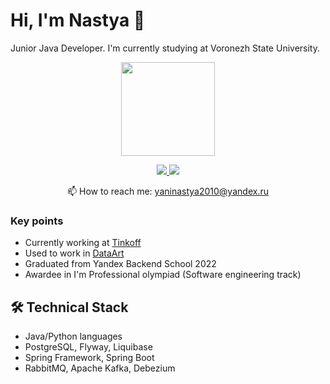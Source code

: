 # Hi, I'm Nastya 👋
Junior Java Developer. I'm currently studying at Voronezh State University.

<p align='center'>
   <a href="https://github.com/arcturs/github-readme-stats"><img height=150
                                                                  src="https://github-readme-stats.vercel.app/api/top-langs/?username=arcturs&layout=compact"/></a>
</p>

<p align='center'>
<a href="https://www.linkedin.com/in/%D0%B0%D0%BD%D0%B0%D1%81%D1%82%D0%B0%D1%81%D0%B8%D1%8F-%D1%81%D0%B0%D1%88%D0%B8%D0%BD%D0%B0-864680244/">
       <img src="https://img.shields.io/badge/linkedin-%230077B5.svg?&style=for-the-badge&logo=linkedin&logoColor=white"/>
   </a>
  <a href="https://t.me/andr0me">
       <img src="https://img.shields.io/badge/telegram-%230077B5.svg?&style=for-the-badge&logo=telegram&logoColor=white"/>
   </a>
<p align='center'>
   📫 How to reach me: <a href='mailto:yaninastya2010@yandex.ru'>yaninastya2010@yandex.ru</a>
</p>


### Key points
*   Currently working at [Tinkoff](https://www.linkedin.com/company/tinkoff/)
*   Used to work in [DataArt](https://www.linkedin.com/company/dataart/)
*   Graduated from Yandex Backend School 2022
*   Awardee in I'm Professional olympiad (Software engineering track)

## 🛠 Technical Stack
*   Java/Python languages
*   PostgreSQL, Flyway, Liquibase
*   Spring Framework, Spring Boot
*   RabbitMQ, Apache Kafka, Debezium
